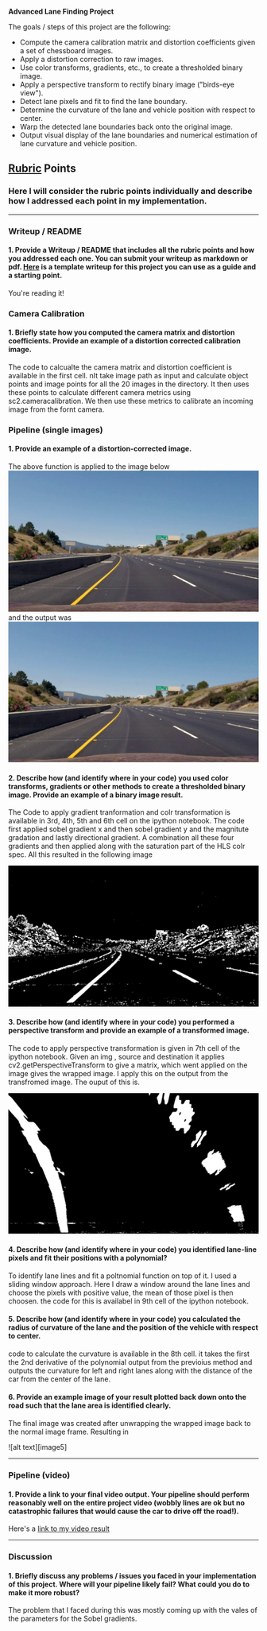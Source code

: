 

**Advanced Lane Finding Project**

The goals / steps of this project are the following:

* Compute the camera calibration matrix and distortion coefficients given a set of chessboard images.
* Apply a distortion correction to raw images.
* Use color transforms, gradients, etc., to create a thresholded binary image.
* Apply a perspective transform to rectify binary image ("birds-eye view").
* Detect lane pixels and fit to find the lane boundary.
* Determine the curvature of the lane and vehicle position with respect to center.
* Warp the detected lane boundaries back onto the original image.
* Output visual display of the lane boundaries and numerical estimation of lane curvature and vehicle position.

[//]: # (Image References)

[image1]: ./output_images/actual_image.jpg "actual image"
[image2]: ./output_images/undistroted_image.jpg "Undistorted"
[image3]: ./output_images/combines_grad_s_image.jpg "combined grad image"
[image4]: ./output_images/warped_image.jpg "Warp Example"
[image4]: ./output_images/final_image_image.jpg "final image"
[video1]: ./project_video.mp4 "Video"

## [Rubric](https://review.udacity.com/#!/rubrics/571/view) Points

### Here I will consider the rubric points individually and describe how I addressed each point in my implementation.  

---

### Writeup / README

#### 1. Provide a Writeup / README that includes all the rubric points and how you addressed each one.  You can submit your writeup as markdown or pdf.  [Here](https://github.com/udacity/CarND-Advanced-Lane-Lines/blob/master/writeup_template.md) is a template writeup for this project you can use as a guide and a starting point.  

You're reading it!

### Camera Calibration

#### 1. Briefly state how you computed the camera matrix and distortion coefficients. Provide an example of a distortion corrected calibration image.

The code to calcualte the camera matrix  and distortion coefficient is available in the first cell. nIt take image path as input and calculate object points and image points for all the 20 images in the directory. It then uses these points to calculate different camera metrics using sc2.cameracalibration. We then use these metrics to calibrate an incoming image from the fornt camera.



### Pipeline (single images)

#### 1. Provide an example of a distortion-corrected image.

The above function is applied to the image below  
![alt text][image1]
and the output was
![alt text][image2]


#### 2. Describe how (and identify where in your code) you used color transforms, gradients or other methods to create a thresholded binary image.  Provide an example of a binary image result.

The Code to apply gradient tranformation and colr transformation is available in 3rd, 4th, 5th and 6th cell on the ipython notebook.
The code first applied sobel gradient x and then sobel gradient y and the magnitute gradation and lastly directional gradient. A combination all these four gradients and then applied along with the saturation part of the HLS colr spec. All this resulted in the following image

![alt text][image3]

#### 3. Describe how (and identify where in your code) you performed a perspective transform and provide an example of a transformed image.

The code to apply perspective transformation is given in 7th cell of the ipython notebook. Given an img , source and destination it applies cv2.getPerspectiveTransform to give a matrix, which went applied on the image gives the wrapped image.
I apply this on the output from the transfromed image. The ouput of this is.

![alt text][image4]
#### 4. Describe how (and identify where in your code) you identified lane-line pixels and fit their positions with a polynomial?

To identify lane lines and fit a poltnomial function on top of it. I used a sliding window approach. Here I draw a window around the lane lines and choose the pixels with positive value, the mean of those pixel is then choosen. the code for this is availabel in 9th cell of the ipython notebook.



#### 5. Describe how (and identify where in your code) you calculated the radius of curvature of the lane and the position of the vehicle with respect to center.

code to calculate the curvature is available in the  8th cell. it takes the first the 2nd derivative of the polynomial output from the previoius method and outputs the curvature for left and right lanes along with the distance of the car from the center of the lane. 

#### 6. Provide an example image of your result plotted back down onto the road such that the lane area is identified clearly.

The final image was created after unwrapping the wrapped image back to the normal image frame. Resulting in

![alt text][image5]

---

### Pipeline (video)

#### 1. Provide a link to your final video output.  Your pipeline should perform reasonably well on the entire project video (wobbly lines are ok but no catastrophic failures that would cause the car to drive off the road!).

Here's a [link to my video result](./project_video.mp4)

---

### Discussion

#### 1. Briefly discuss any problems / issues you faced in your implementation of this project.  Where will your pipeline likely fail?  What could you do to make it more robust?

The problem that I faced during this was mostly coming up with the vales of the parameters for the Sobel gradients. 
